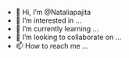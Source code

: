 - 👋 Hi, I’m @Nataliapajita
- 👀 I’m interested in ...
- 🌱 I’m currently learning ...
- 💞️ I’m looking to collaborate on ...
- 📫 How to reach me ...

<!---
Nataliapajita/Nataliapajita is a ✨ special ✨ repository because its `README.md` (this file) appears on your GitHub profile.
You can click the Preview link to take a look at your changes.
--->
